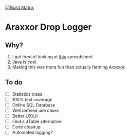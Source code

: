 [![Build Status](https://travis-ci.com/swoldemi/Araxxor-Drop-Logger.svg?token=7krzK5VdKs3se3MYzZF9&branch=master)](https://travis-ci.com/swoldemi/Araxxor-Drop-Logger) 
# Araxxor Drop Logger

## Why?
1) I got tired of looking at [this](https://docs.google.com/spreadsheets/d/1ML9JzX3Pf_XLlslYFOtpgXIUedVf4UCY_l0xi25gifE/edit#gid=0) spreadsheet.
2) Java is cool.
3) Making this was more fun than actually farming Araxxor.

## To do
- [ ] Statistics class
- [ ] 100% test coverage
- [ ] Online SQL Database
- [ ] Well defined use cases
- [ ] Better UX/UI
- [ ] Find a JTable alternative
- [ ] Code cleanup
- [ ] Automated logging?